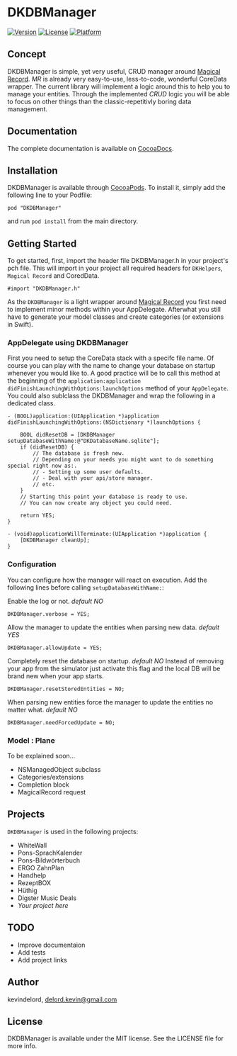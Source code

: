 # DKDBManager

[![Version](https://img.shields.io/cocoapods/v/DKDBManager.svg?style=flat)](http://cocoadocs.org/docsets/DKDBManager)
[![License](https://img.shields.io/cocoapods/l/DKDBManager.svg?style=flat)](http://cocoadocs.org/docsets/DKDBManager)
[![Platform](https://img.shields.io/cocoapods/p/DKDBManager.svg?style=flat)](http://cocoadocs.org/docsets/DKDBManager)

## Concept

DKDBManager is simple, yet very useful, CRUD manager around [Magical Record](https://github.com/magicalpanda/MagicalRecord). *MR* is already very easy-to-use, less-to-code, wonderful CoreData wrapper. The current library will implement a logic around this to help you to manage your entities. Through the implemented *CRUD* logic you will be able to focus on other things than the classic-repetitivly boring data management.

## Documentation

The complete documentation is available on [CocoaDocs](http://cocoadocs.org/docsets/DKDBManager).

## Installation

DKDBManager is available through [CocoaPods](http://cocoapods.org). To install
it, simply add the following line to your Podfile:

    pod "DKDBManager"

and run `pod install` from the main directory.

## Getting Started

To get started, first, import the header file DKDBManager.h in your project's pch file. This will import in your project all required headers for `DKHelpers`, `Magical Record` and CoredData.

    #import "DKDBManager.h"

As the `DKDBManager` is a light wrapper around [Magical Record](https://github.com/magicalpanda/MagicalRecord) you first need to implement minor methods within your AppDelegate. Afterwhat you still have to generate your model classes and create categories (or extensions in Swift).

### AppDelegate using DKDBManager

First you need to setup the CoreData stack with a specifc file name. Of course you can play with the name to change your database on startup whenever you would like to.
A good practice will be to call this method at the beginning of the `application:application didFinishLaunchingWithOptions:launchOptions` method of your `AppDelegate`.
You could also sublclass the DKDBManager and wrap the following in a dedicated class. 

	- (BOOL)application:(UIApplication *)application didFinishLaunchingWithOptions:(NSDictionary *)launchOptions {

		BOOL didResetDB = [DKDBManager setupDatabaseWithName:@"DKDatabaseName.sqlite"];
	    if (didResetDB) {
			// The database is fresh new.
			// Depending on your needs you might want to do something special right now as:.
			// - Setting up some user defaults.
			// - Deal with your api/store manager.
			// etc.
		}
		// Starting this point your database is ready to use.
		// You can now create any object you could need.

	    return YES;
	}

	- (void)applicationWillTerminate:(UIApplication *)application {
		[DKDBManager cleanUp];
	}

### Configuration

You can configure how the manager will react on execution. Add the following lines before calling `setupDatabaseWithName:`:

Enable the log or not. *default NO*

	DKDBManager.verbose = YES;

Allow the manager to update the entities when parsing new data. *default YES*

    DKDBManager.allowUpdate = YES;

Completely reset the database on startup. *default NO*
Instead of removing your app from the simulator just activate this flag and the local DB will be brand new when your app starts.

    DKDBManager.resetStoredEntities = NO;

When parsing new entities force the manager to update the entities no matter what. *default NO*

    DKDBManager.needForcedUpdate = NO;

### Model : Plane

To be explained soon...

- NSManagedObject subclass
- Categories/extensions
- Completion block
- MagicalRecord request

## Projects

`DKDBManager` is used in the following projects:

- WhiteWall
- Pons-SprachKalender
- Pons-Bildwörterbuch
- ERGO ZahnPlan
- Handhelp
- RezeptBOX
- Hüthig
- Digster Music Deals
- *Your project here*

## TODO

- Improve documentaion
- Add tests
- Add project links

## Author

kevindelord, delord.kevin@gmail.com

## License

DKDBManager is available under the MIT license. See the LICENSE file for more info.

